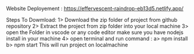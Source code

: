 Website Deployement : https://effervescent-raindrop-eb13d5.netlify.app/

Steps To Dowmload: 
1> Download the zip folder of project from github repository
2> Extract the project from zip folder into your local machine
3> open the Folder in vscode or any code editor make sure you have nodejs install in your machine
4> open terminal and run command :
     a> npm install 
     b> npm start
This will run project on localmachine
